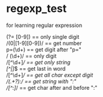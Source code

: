 # regexp_test
for learning regular expression

(?= [0-9]) 		      == only single digit<br />
/(0|[1-9][0-9])/  	== get number<br />
p=(\d+) 		        == get digit after "p=" <br />
/ (\d+)/  		      == only digit<br />
/[^\d+]*/ 		      == get only string<br />
[^|]*$  		        == get last in word<br />
/[^\d+]*/ 		      == get all char except digit<br />
/(.+?):/  		      == get string with ":"<br />
/[^:]*/ 		        == get char after and before ":"<br />
